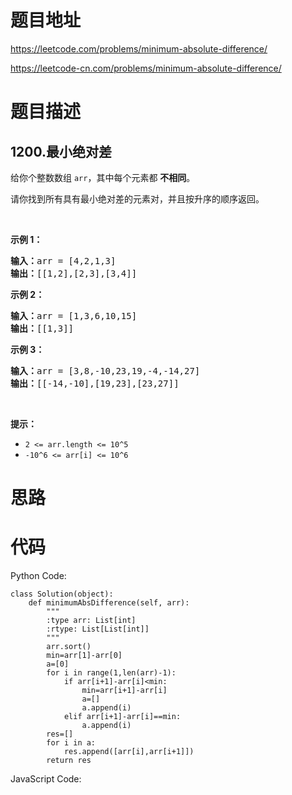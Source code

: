 # 题目地址
https://leetcode.com/problems/minimum-absolute-difference/

https://leetcode-cn.com/problems/minimum-absolute-difference/
# 题目描述
## 1200.最小绝对差
<p>给你个整数数组&nbsp;<code>arr</code>，其中每个元素都 <strong>不相同</strong>。</p>

<p>请你找到所有具有最小绝对差的元素对，并且按升序的顺序返回。</p>

<p>&nbsp;</p>

<p><strong>示例 1：</strong></p>

<pre><strong>输入：</strong>arr = [4,2,1,3]
<strong>输出：</strong>[[1,2],[2,3],[3,4]]
</pre>

<p><strong>示例 2：</strong></p>

<pre><strong>输入：</strong>arr = [1,3,6,10,15]
<strong>输出：</strong>[[1,3]]
</pre>

<p><strong>示例 3：</strong></p>

<pre><strong>输入：</strong>arr = [3,8,-10,23,19,-4,-14,27]
<strong>输出：</strong>[[-14,-10],[19,23],[23,27]]
</pre>

<p>&nbsp;</p>

<p><strong>提示：</strong></p>

<ul>
	<li><code>2 &lt;= arr.length &lt;= 10^5</code></li>
	<li><code>-10^6 &lt;= arr[i] &lt;= 10^6</code></li>
</ul>

# 思路

# 代码
Python Code:

```
class Solution(object):
    def minimumAbsDifference(self, arr):
        """
        :type arr: List[int]
        :rtype: List[List[int]]
        """
        arr.sort()
        min=arr[1]-arr[0]
        a=[0]
        for i in range(1,len(arr)-1):
            if arr[i+1]-arr[i]<min:
                min=arr[i+1]-arr[i]
                a=[]
                a.append(i)
            elif arr[i+1]-arr[i]==min:
                a.append(i)
        res=[]
        for i in a:
            res.append([arr[i],arr[i+1]])
        return res
```
JavaScript Code:

```

```
